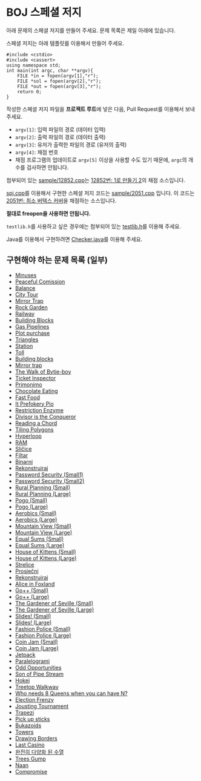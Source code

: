 # BOJ 스페셜 저지

아래 문제의 스페셜 저지를 만들어 주세요. 문제 목록은 제일 아래에 있습니다.

스페셜 저지는 아래 템플릿를 이용해서 만들어 주세요.

```
#include <cstdio>
#include <cassert>
using namespace std;
int main(int argc, char **argv){
    FILE *in = fopen(argv[1],"r");
    FILE *sol = fopen(argv[2],"r");
    FILE *out = fopen(argv[3],"r");
    return 0;
}
```

작성한 스페셜 저지 파일을 **프로젝트 루트**에 넣은 다음, Pull Request를 이용해서 보내주세요.

* `argv[1]`: 입력 파일의 경로 (데이터 입력)
* `argv[2]`: 출력 파일의 경로 (데이터 출력)
* `argv[3]`: 유저가 출력한 파일의 경로 (유저의 출력)
* `argv[4]`: 채점 번호
* 채점 프로그램의 업데이트로 `argv[5]` 이상을 사용할 수도 있기 때문에, `argc`의 개수를 검사하면 안됩니다.

첨부되어 있는 [sample/12852.cpp](https://github.com/Startlink/BOJ-spj/blob/master/sample/12852.cpp)는 [12852번: 1로 만들기 2](https://www.acmicpc.net/problem/12852)의 채점 소스입니다.

[spj.cpp](https://github.com/Startlink/BOJ-spj/blob/master/spj.cpp)를 이용해서 구현한 스페셜 저지 코드는 [sample/2051.cpp](https://github.com/Startlink/BOJ-spj/blob/master/sample/2051.cpp) 입니다. 이 코드는 [2051번: 최소 버텍스 커버](https://www.acmicpc.net/problem/2051)을 채점하는 소스입니다.

**절대로 freopen을 사용하면 안됩니다.**

`testlib.h`를 사용하고 싶은 경우에는 첨부되어 있는 [testlib.h](https://github.com/Startlink/BOJ-spj/blob/master/testlib.h)를 이용해 주세요.

Java를 이용해서 구현하려면 [Checker.java](https://github.com/Startlink/BOJ-spj/blob/master/Checker.java)를 이용해 주세요.

## 구현해야 하는 문제 목록 (일부)

* [Minuses](https://www.acmicpc.net/problem/8021)
* [Peaceful Comission](https://www.acmicpc.net/problem/8032)
* [Balance](https://www.acmicpc.net/problem/8023)
* [City Tour](https://www.acmicpc.net/problem/8038)
* [Mirror Trap](https://www.acmicpc.net/problem/7972)
* [Rock Garden](https://www.acmicpc.net/problem/8144)
* [Railway](https://www.acmicpc.net/problem/8147)
* [Building Blocks](https://www.acmicpc.net/problem/8151)
* [Gas Pipelines](https://www.acmicpc.net/problem/8148)
* [Plot purchase](https://www.acmicpc.net/problem/8164)
* [Triangles](https://www.acmicpc.net/problem/8166)
* [Station](https://www.acmicpc.net/problem/8168)
* [Toll](https://www.acmicpc.net/problem/8153)
* [Building blocks](https://www.acmicpc.net/problem/8154)
* [Mirror trap](https://www.acmicpc.net/problem/8157)
* [The Walk of Bytie-boy](https://www.acmicpc.net/problem/8175)
* [Ticket Inspector](https://www.acmicpc.net/problem/8176)
* [Primonimo](https://www.acmicpc.net/problem/13296)
* [Chocolate Eating](https://www.acmicpc.net/problem/6029)
* [Fast Food](https://www.acmicpc.net/problem/6309)
* [It Prefokery Pio](https://www.acmicpc.net/problem/13841)
* [Restriction Enzyme](https://www.acmicpc.net/problem/13843)
* [Divisor is the Conqueror](https://www.acmicpc.net/problem/13848)
* [Reading a Chord](https://www.acmicpc.net/problem/13849)
* [Tiling Polygons](https://www.acmicpc.net/problem/13852)
* [Hyperloop](https://www.acmicpc.net/problem/14086)
* [RAM](https://www.acmicpc.net/problem/14090)
* [Sličice](https://www.acmicpc.net/problem/14133)
* [Filtar](https://www.acmicpc.net/problem/14138)
* [Binarni](https://www.acmicpc.net/problem/14156)
* [Rekonstruiraj](https://www.acmicpc.net/problem/14212)
* [Password Security (Small1)](https://www.acmicpc.net/problem/12040)
* [Password Security (Small2)](https://www.acmicpc.net/problem/12041)
* [Rural Planning (Small)](https://www.acmicpc.net/problem/12303)
* [Rural Planning (Large)](https://www.acmicpc.net/problem/12304)
* [Pogo (Small)](https://www.acmicpc.net/problem/12319)
* [Pogo (Large)](https://www.acmicpc.net/problem/12320)
* [Aerobics (Small)](https://www.acmicpc.net/problem/12376)
* [Aerobics (Large)](https://www.acmicpc.net/problem/12377)
* [Mountain View (Small)](https://www.acmicpc.net/problem/12378)
* [Mountain View (Large)](https://www.acmicpc.net/problem/12379)
* [Equal Sums (Small)](https://www.acmicpc.net/problem/12392)
* [Equal Sums (Large)](https://www.acmicpc.net/problem/12393)
* [House of Kittens (Small)](https://www.acmicpc.net/problem/12501)
* [House of Kittens (Large)](https://www.acmicpc.net/problem/12502)
* [Strelice](https://www.acmicpc.net/problem/14414)
* [Prosječni](https://www.acmicpc.net/problem/13720)
* [Rekonstruiraj](https://www.acmicpc.net/problem/14212)
* [Alice in Foxland](https://www.acmicpc.net/problem/13831)
* [Go++ (Small)](https://www.acmicpc.net/problem/14353)
* [Go++ (Large)](https://www.acmicpc.net/problem/14354)
* [The Gardener of Seville (Small)](https://www.acmicpc.net/problem/14359)
* [The Gardener of Seville (Large)](https://www.acmicpc.net/problem/14360)
* [Slides! (Small)](https://www.acmicpc.net/problem/14365)
* [Slides! (Large)](https://www.acmicpc.net/problem/14366)
* [Fashion Police (Small)](https://www.acmicpc.net/problem/14367)
* [Fashion Police (Large)](https://www.acmicpc.net/problem/14368)
* [Coin Jam (Small)](https://www.acmicpc.net/problem/14385)
* [Coin Jam (Large)](https://www.acmicpc.net/problem/14386)
* [Jetpack](https://www.acmicpc.net/problem/13485)
* [Paralelogrami](https://www.acmicpc.net/problem/14415)
* [Odd Opportunities](https://www.acmicpc.net/problem/6637)
* [Son of Pipe Stream](https://www.acmicpc.net/problem/14642)
* [Hokej](https://www.acmicpc.net/problem/14966)
* [Treetop Walkway](https://www.acmicpc.net/problem/14987)
* [Who needs 8 Queens when you can have N?](https://www.acmicpc.net/problem/9175)
* [Election Frenzy](https://www.acmicpc.net/problem/15171)
* [Jousting Tournament](https://www.acmicpc.net/problem/15164)
* [Trapezi](https://www.acmicpc.net/problem/14520)
* [Pick up sticks](https://www.acmicpc.net/problem/4175)
* [Bukazoids](https://www.acmicpc.net/problem/7492)
* [Towers](https://www.acmicpc.net/problem/10567)
* [Drawing Borders](https://www.acmicpc.net/problem/16051)
* [Last Casino](https://www.acmicpc.net/problem/16111)
* [완전히 다양화 된 수열](https://www.acmicpc.net/problem/2772)
* [Trees Gump](https://www.acmicpc.net/problem/16698)
* [Naan](https://www.acmicpc.net/problem/17670)
* [Compromise](https://www.acmicpc.net/problem/6592)
